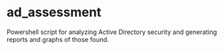 # ad_assessment
Powershell script for analyzing Active Directory security and generating reports and graphs of those found.
